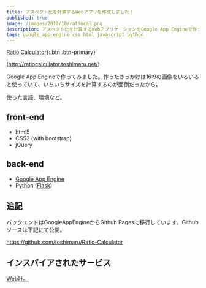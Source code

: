 ```yaml
---
title: アスペクト比を計算するWebアプリを作成しました！
published: true
image: /images/2012/10/ratiocal.png
description: アスペクト比を計算するWebアプリケーションをGoogle App Engineで作ったので公開します。作ったきっかけは16:9の画像をいろいろと使っていて、いちいちサイズを計算するのが面倒だったから。
tags: google_app_engine css html javascript python
---
```


[Ratio Calculator](http://ratiocalculator.toshimaru.net/){:.btn .btn-primary}

(<http://ratiocalculator.toshimaru.net/>)

Google App Engineで作ってみました。作ったきっかけは16:9の画像をいろいろと使っていて、いちいちサイズを計算するのが面倒だったから。

使った言語、環境など。

## front-end
* html5
* CSS3 (with bootstrap)
* jQuery

## back-end
* [Google App Engine](https://developers.google.com/appengine/)
* Python ([Flask](http://flask.pocoo.org/))

## 追記

バックエンドはGoogleAppEngineからGithub Pagesに移行しています。Githubソースは下記にて公開。

<https://github.com/toshimaru/Ratio-Calculator>

## インスパイアされたサービス
[Web計。](http://zeller-lab.com/img-width/)
